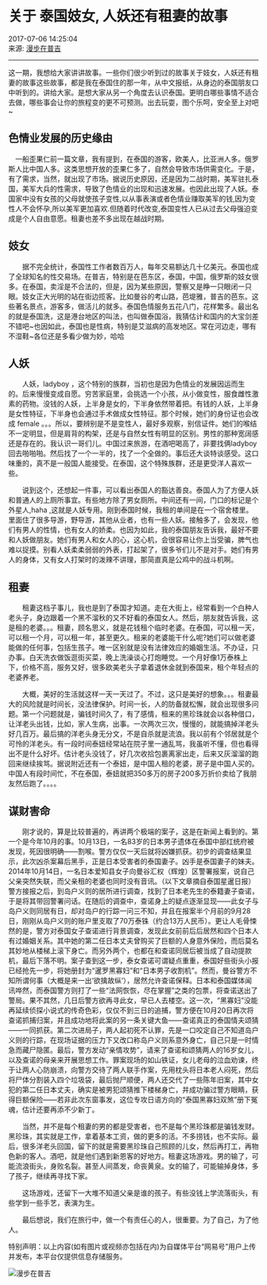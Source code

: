 # 关于 泰国妓女, 人妖还有租妻的故事

2017-07-06 14:25:04  
来源: [漫步在普吉](https://www.163.com/dy/media/T1496480874111.html)

---

这一期，我想给大家讲讲故事。一些你们很少听到过的故事关于妓女，人妖还有租妻的故事这些故事，都是我在泰国住的那一年，从中文报纸，从身边的泰国朋友口中听到的。讲给大家。是想大家从另一个角度去认识泰国。更明白哪些事情不适合去做，哪些事会让你的旅程变的更不可预测。出去玩耍，图个乐呵，安全至上对吧~

## 色情业发展的历史缘由

　一船歪果仁前一篇文章，我有提到，在泰国的游客，欧美人，比亚洲人多。俄罗斯人比中国人多。这类思想开放的歪果仁多了，自然会导致市场供需变化。于是，有了需求，当然，就出现了市场。据说历史原因，还是因为二战时期，美军驻扎泰国，美军大兵的性需求，导致了色情业的出现和迅速发展。也因此出现了人妖。泰国家中没有女孩的父母就使孩子变性,以从事表演或者色情业赚取美军的钱,因为变性人不会怀孕,所以美军更加喜欢.但随着时代改变,泰国变性人已从过去父母强迫变成是个人自由意愿。租妻也差不多出现在越战时期。

## 妓女

　　据不完全统计，泰国性工作者数百万人，每年交易额达几十亿美元。泰国也成了全球知名的性交易场。在普吉，特别是在芭东区，泰国，中国，俄罗斯的妓女很多。在泰国，卖淫是不合法的，但是，因为某些原因，警察又是睁一只眼闭一只眼。妓女正大光明的站在街边揽客。比如曼谷的考山路，芭堤雅，普吉的芭东。这些著名景点，游客多，做活儿的就多。泰国色情服务五花八门，花样繁多。最出名的就是泰国洗，这是港台地区的叫法，也叫做泰国浴，我猜估计和国内的大宝剑差不错吧~也因如此，泰国也是性病，特别是艾滋病的高发地区。常在河边走，哪有不湿鞋~各位还是多看少做为妙，哈哈

## 人妖

　　人妖，ladyboy ，这个特别的族群，当初也是因为色情业的发展因运而生的。后来慢慢变成自愿。穷苦家庭里，会挑选一个小孩，从小做变性，服食雌性激素的药物。没钱的人妖，上半身是女的，下半身依然带着把。有钱的人妖，上半身是女性特征，下半身也会通过手术做成女性特征。那个时候，她们的身份证也会改成 female 。。。所以，要辨别是不是变性人，最好多观察，别信证件。她们的喉结不一定明显，但是肩背的构架，还是与自然女性有明显的区别。男性的那种宽阔感还是存在的。我认识一哥们儿。中国过来旅游，在酒吧喝高了，非要找俩ladyboy回去啪啪啪。然后找了一个一半的，找了一个全做的。事后还大谈特谈感受。这口味重的，真不是一般国人能接受。在泰国，这个特殊族群，还是更受洋人喜欢一些。

　　说到这个，还想起一件事，可以看出泰国人的豁达善良。泰国人为了方便人妖和普通人的上厕所事宜。有些地方除了男女厕所。中间还有一间，门口的标记是个外星人,haha ,这就是人妖专用。刚到泰国时候，我租的单间是在一个宿舍楼里。里面住了很多导游，野导游，其他从业者，也有一些人妖。接触多了，会发现，他们有男人的性情，也有女人的娇柔。也因为如此，我的泰国朋友告诉我，最好不要和人妖做朋友。她们有男人和女人的心，这心机，会很容易让你上当受骗，脾气也难以捉摸。别看人妖柔柔弱弱的外表，打起架了，很多爷们儿不是对手。她们有男人的身体，又有女人打架时的泼辣不讲理，那简直真是公鸡中的战斗机啊。

## 租妻

　　租妻这档子事儿，我也是到了泰国才知道。走在大街上，经常看到一个白种人老头子，身边跟着一个黑不溜秋的又不好看的泰国女人。然后，朋友就告诉我，这是租的老婆。。。租妻，顾名思义，就是花钱租个临时老婆。在泰国，可以租一天，可以租一个月，可以租一年，甚至更久。租来的老婆能干什么呢?她们可以做老婆能做的任何事，包括生孩子。唯一区别就是没有法律效应的婚姻生活。不办证，只办事。白天洗衣做饭逛街买菜，晚上洗澡谈心打炮睡觉。一个月好像1万泰株上下，价格不高，服务又好，很多欧美老头子拿着退休金就到泰国来，租个年轻点的老婆养老。

　　大概，美好的生活就这样一天一天过了。不过，这只是美好的想象。。。租妻最大的风险就是时间长，没法律保护。时间一长，人的防备就松懈，就会出现很多问题。第一个问题就是，骗钱时间久了，有了感情，租来的黑珍珠就会以各种借口，让洋老头出钱，比如，家人生病，出事。一次两次三次，慢慢的，就能搞掉洋老头好几百万。最后搞的洋老头身无分文，不是自杀就是流浪。我以前有个邻居就是个可怜的洋老头。有一段时间泰妞经常站在院子里一通乱骂，我虽听不懂，但也看得出不是什么好坏。估计老头没钱了，好几次收拾包裹离家出走，后来又灰溜溜的跑回来继续挨骂。据说附近还有一个泰妞，是中国人租的老婆，房子是中国人买的。中国人有段时间忙，不在泰国，泰妞就把350多万的房子200多万折价卖给了我朋友然后跑了。。。。

## 谋财害命

　　刚才说的，算是比较普遍的，再讲两个极端的案子，这是在新闻上看到的。第一个是今年10月的事。10月13日，一名83岁的日本男子遗体在泰国中部红统府被发现，死因很明确——割喉。警方仅仅一天后就将凶嫌抓获。初步的调查结果显示，此次凶杀案幕后黑手，正是日本受害者的泰国妻子。凶手是泰国妻子的妹夫。2014年10月14日，一名日本爱知县女子向曼谷汇权（辉煌）区警署报案，说自己父亲突然失联，而父亲租的老婆也同时没有音讯。（以下文章摘自泰国星暹日报）警方接报之后，到岛户义则的居所进行调查，找到了日本老先生的泰籍妻子查诺，于是将其带回警署问话。在随后的调查中，查诺身上的疑点逐渐显现——此女子与岛户义则同居有日，却对岛户的行踪一问三不知，并且在报案半个月前的9月28日，刚刚从岛户义则的账户里支取了70万泰铢（约合13万人民币）。更让人毛骨悚然的是，警方对泰国女子查诺进行背景调查，发现此女前前后后居然和四个日本人有过婚姻关系。其中她的第二任日本丈夫曾购买了巨额的人身意外保险，而后莫名其妙地从楼梯上滚下身亡。而另外两个，也都在和查诺同居后被当成了自动提款机，最后下落不明。案子查到这一步，泰女查诺可谓疑点重重，泰国好些街头小报已经抢先一步，将她册封为“暹罗黑寡妇”和“日本男子收割机”。然而，曼谷警方不知所谓何事（大概是来一出‘欲擒故纵’），居然允许查诺保释。日本和泰国媒体闻讯哗然，而泰国警方则打了一些“法网恢恢，尽在掌握”之类的包票，将查诺送出了警局。果不其然，几日后警方欲再寻此女，早已人去楼空。这一次，“黑寡妇”没能再延续侦探小说式的传奇色彩，仅仅不到三日的追捕，警方便在10月20日再次将查诺抓捕归案，并且成功地将此案的另一条关键大鱼——查诺真正的泰国情夫颂猜——一同抓获。第二次进局子，两人起初死不认罪，先是一口咬定自己不知道岛户义则的行踪，在现场证据的压力下又改口称岛户义则系意外身亡，自己只是一时情急而藏尸隐匿。最后，警方发动“亲情攻势”，请来了查诺和颂猜两人的16岁女儿，以及查诺的母亲来开展思想工作。罪案现场的如山铁证，女儿老母的泣血劝谏，终于让两人心防崩溃，向警方交待了两人联手作案，先用枕头将日本老人闷死，然后将尸体分割装入四个垃圾袋，最后抛尸顺便，两人还交代了一些陈年旧案，其中女犯的第二任日本丈夫，确实是被男犯颂猜推下楼梯身亡，并成功骗过警方眼睛，获得巨额保险——若非此次东窗事发，这位专攻日语方向的“泰国黑寡妇双煞”册下冤魂，估计还要再添不少新丁。

　　当然，并不是每个租妻的男的都是受害者，也不是每个黑珍珠都是骗钱发财。黑珍珠，其实就是工作，拿着基本工资，做的更多的活。不多捞钱，也不实际。最后，很多洋老头回国，留下的就是需要黑珍珠自己照顾的儿女，然后再打工，再物色新的客人。酒吧，就是他们遇到新恩客的好地方。租妻这场游戏。男的输了，可能流浪街头，身败名裂。甚至人间蒸发，命丧黄泉。女的输了，可能输掉身体，多了孩子，继续再寻找下家。

　　这场游戏，还留下一大堆不知道父亲是谁的孩子。有些没钱上学流落街头，有些学到一些手艺，表演为生。

　　最后想说，我们在旅行中，做一个有责任心的人，很重要。为了自己，为了他人。

特别声明：以上内容(如有图片或视频亦包括在内)为自媒体平台“网易号”用户上传并发布，本平台仅提供信息存储服务。

![漫步在普吉](https://nimg.ws.126.net/?url=http://dingyue.ws.126.net/xN3NSTS=Oon1n0U8JbKqCCORgXcjw8k6FsRprP5RNQ07k1496480873614.jpg&thumbnail=160y160&quality=80&type=jpg)